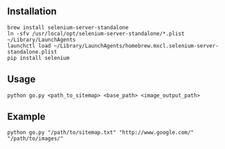 ## Installation ##
```shell
brew install selenium-server-standalone  
ln -sfv /usr/local/opt/selenium-server-standalone/*.plist ~/Library/LaunchAgents
launchctl load ~/Library/LaunchAgents/homebrew.mxcl.selenium-server-standalone.plist
pip install selenium  
```
## Usage ##
```shell
python go.py <path_to_sitemap> <base_path> <image_output_path>
```
## Example ##
```shell
python go.py "/path/to/sitemap.txt" "http://www.google.com/" "/path/to/images/"
```
